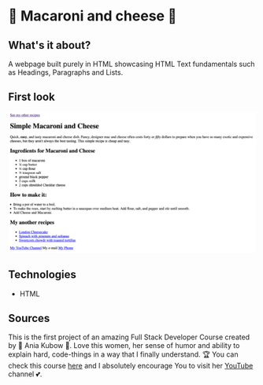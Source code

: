 # 🍝 Macaroni and cheese 🧀

## What's it about?

A webpage built purely in HTML showcasing HTML Text fundamentals such as Headings, Paragraphs and Lists.

## First look 

![Simple macaroni](./img/screen_1.png)

## Technologies

+ HTML

## Sources
This is the first project of an amazing Full Stack Developer Course created by 💚 Ania Kubow 💚. Love this women, her sense of humor and ability to explain hard, code-things in a way that I finally understand. 🏆
You can check this course [here](https://www.codewithania.com/about) and I absolutely encourage You to visit her [YouTube](https://www.youtube.com/@AniaKubow) channel 💕.


